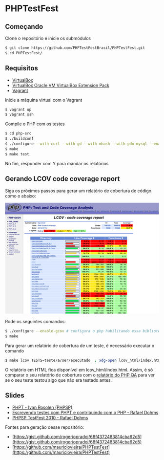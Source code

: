 PHPTestFest
===========

## Começando

Clone o repositório e inicie os submódulos

```bash
$ git clone https://github.com/PHPTestFestBrasil/PHPTestFest.git
$ cd PHPTestFest/
```

## Requisitos
 - [VirtualBox](https://www.virtualbox.org/wiki/Downloads)
 - [VirtualBox Oracle VM VirtualBox Extension Pack](https://www.virtualbox.org/wiki/Downloads)
 - [Vagrant](http://www.vagrantup.com/downloads.html)

Inicie a máquina virtual com o Vagrant

```bash
$ vagrant up
$ vagrant ssh
```

Compile o PHP com os testes

```bash
$ cd php-src
$ ./buildconf
$ ./configure --with-curl --with-gd --with-mhash --with-pdo-mysql --enable-soap --with-openssl --with-xsl --enable-bcmath --with-zlib --enable-sysvsem --with-readline --enable-gcov --enable-phar --enable-mbstring --enable-intl
$ make
$ make test
```

No fim, responder com Y para mandar os relatórios

## Gerando LCOV code coverage report

Siga os próximos passos para gerar um relatório de cobertura de código como o 
abaixo:

![](lcov_report.png)

Rode os seguintes comandos:

```bash
$ ./configure --enable-gcov # configura o php habilitando essa biblioteca 
$ make
```

Para gerar um relatório de cobertura de um teste, é necessário executar o comando

```bash
$ make lcov TESTS=teste/a/ser/executado  ; xdg-open lcov_html/index.html
```

O relatório em HTML fica disponível em lcov_html/index.html. Assim, é só comparar
o seu relatório de cobertura com o [relatório do PHP QA](http://gcov.php.net/PHP_HEAD/lcov_html/index.php)
para ver se o seu teste testou algo que não era testado antes.

## Slides

 - [PHPT - Ivan Rosolen (PHPSP)](http://pt.slideshare.net/ivanrosolen/phpt-13829359)
 - [Escrevendo testes com PHPT e contribuindo com o PHP - Rafael Dohms](http://blog.doh.ms/2009/08/19/escrevendo-testes-com-phpt/?lang=pt-br)
 - [PHPSP TestFest 2010 - Rafael Dohms](http://pt.slideshare.net/rdohms/phpsp-testfest-2010)
 
Fontes para geração desse repositório:

 - [https://gist.github.com/rogeriopradoj/68f4372483814cba62d5](https://gist.github.com/rogeriopradoj/68f4372483814cba62d5)
 - [https://github.com/mauriciovieira/PHPTestFest](https://github.com/mauriciovieira/PHPTestFest)

